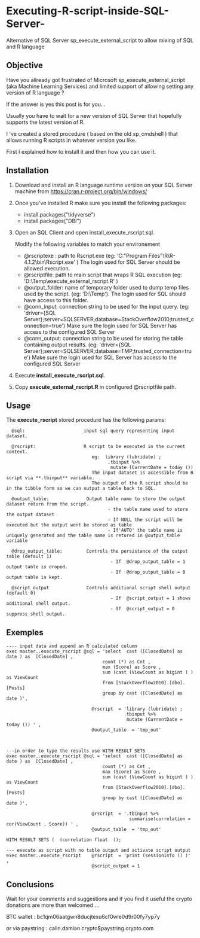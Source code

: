 # Executing-R-script-inside-SQL-Server-
Alternative of SQL Server sp_execute_external_script to allow mixing of SQL and R language 

## Objective

Have you allready got frustrated of Microsoft sp_execute_external_script (aka Machine Learning Services) and limited support of allowing 
setting any version of R language ?

If the answer is yes this post is for you...

Usually you have to wait for a new version of SQL Server that hopefully supports the latest version of R.

I 've created a stored procedure ( based on the old xp_cmdshell ) that allows running R scripts in whatever version you like. 

First I explained  how to install it and then how you can use it.

## Installation

1. Download and install an R language runtime version on your SQL Server machine from https://cran.r-project.org/bin/windows/

2. Once you've installed R make sure you install the following packages: 
      - install.packages("tidyverse")
      - install.packages("DBI")

3. Open an SQL Client and open install_execute_rscript.sql.

   Modify the following variables to match your environement
    - @rscriptexe :     path to Rscript.exe (eg: 'C:\"Program Files"\R\R-4.1.2\bin\Rscript.exe' )
                        The login used for SQL Server should be allowed execution. 
    - @rscriptfile:     path to main script that wraps R SQL execution  (eg: 'D:\Temp\execute_external_rscript.R' )
    - @output_folder:   name of temporary folder used to dump temp files used by the script. (eg:  'D:\Temp\').
                        The login used for SQL should have access to this folder.
    - @conn_input:      connection string to be used for the input query. 
                        (eg: 'driver={SQL Server};server=SQLSERVER;database=StackOverflow2010;trusted_connection=true') 
                        Make sure the login used for SQL Server has access to the configured SQL Server 
    - @conn_output:     connection string to be used for storing the table containing output results. 
                        (eg: 'driver={SQL Server};server=SQLSERVER;database=TMP;trusted_connection=true') 
                        Make sure the login used for SQL Server has access to the configured SQL Server 

  4. Execute **install_execute_rscript.sql**.
  5. Copy **execute_external_rscript.R** in configured @rscriptfile path.


## Usage
                        
The __execute_rscript__  stored procedure has the following params:

      @sql:                      input sql query representing input dataset.
      
      @rscript:                  R script to be executed in the current context.
                                    eg:  library (lubridate) ;
                                          .tbinput %>% 
                                           mutate (CurrentDate = today ()) 
                                    The input dataset is accessible from R script via **.tbinput** variable.
                                    The output of the R script should be in the tibble form so we can output a table back to SQL.
                                    
      @output_table:              Output table name to store the output dataset return from the script.
                                          - the table name used to store the output dataset
                                          - If NULL the script will be executed but the output wont be stored as table
                                          - If'AUTO' the table name is uniquely generated and the table name is retured in @output_table variable
                                          
      @drop_output_table:         Controls the persistance of the output table (default 1)
                                           - If  @drop_output_table = 1 output table is droped.
                                           - If  @drop_output_table = 0 output table is kept.
                                           
      @script_output              Controls additional script shell output (default 0) 
                                           - If  @script_output = 1 shows additional shell output.
                                           - If  @script_output = 0 suppress shell output.          
## Exemples
```
---- input data and append an R calculated column
exec master..execute_rscript @sql = 'select  cast ([ClosedDate] as date ) as  [ClosedDate] , 
									count (*) as Cnt ,
									max (Score) as Score ,
									sum (cast (ViewCount as bigint ) ) as ViewCount 
									from [StackOverflow2010].[dbo].[Posts]
									group by cast ([ClosedDate] as date )',

								@rscript  = 'library (lubridate) ;
											.tbinput %>% 
											 mutate (CurrentDate = today ()) ' ,
								@output_table  = 'tmp_out'



---in order to type the results use WITH RESULT SETS
exec master..execute_rscript @sql = 'select  cast ([ClosedDate] as date ) as  [ClosedDate] , 
									count (*) as Cnt ,
									max (Score) as Score ,
									sum (cast (ViewCount as bigint ) ) as ViewCount 
									from [StackOverflow2010].[dbo].[Posts]
									group by cast ([ClosedDate] as date )',

								@rscript  = '.tbinput %>% 
											  summarise(correlation = cor(ViewCount , Score)) ' ,
								@output_table  = 'tmp_out'

WITH RESULT SETS (  (correlation float  ));  

--- execute as script with no table output and activate script output
exec master..execute_rscript	@rscript  = 'print (sessionInfo () )' ,
								@script_output = 1
```

## Conclusions

Wait for your comments and suggestions and if you find it useful the crypto donations are more than welcomed ...

BTC wallet : bc1qm06aatgwn8ducjtexu6cf0wle0d9r00fy7yp7y

or via paystring : calin.damian.crypto$paystring.crypto.com


